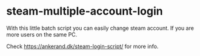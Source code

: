 # steam-multiple-account-login

With this little batch script you can easily change steam account. If you are more users on the same PC.

Check https://ankerand.dk/steam-login-script/ for more info.


